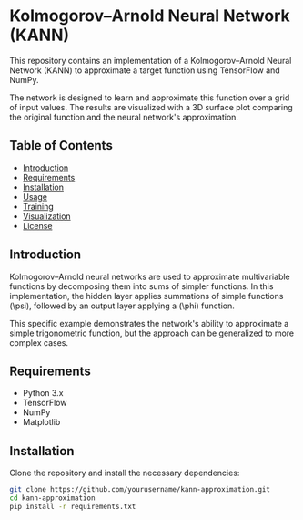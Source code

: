 # Kolmogorov–Arnold Neural Network (KANN)

This repository contains an implementation of a Kolmogorov–Arnold Neural Network (KANN) to approximate a target function using TensorFlow and NumPy. 

The network is designed to learn and approximate this function over a grid of input values. The results are visualized with a 3D surface plot comparing the original function and the neural network's approximation.

## Table of Contents
- [Introduction](#introduction)
- [Requirements](#requirements)
- [Installation](#installation)
- [Usage](#usage)
- [Training](#training)
- [Visualization](#visualization)
- [License](#license)

## Introduction

Kolmogorov–Arnold neural networks are used to approximate multivariable functions by decomposing them into sums of simpler functions. In this implementation, the hidden layer applies summations of simple functions \(\psi\), followed by an output layer applying a \(\phi\) function.

This specific example demonstrates the network's ability to approximate a simple trigonometric function, but the approach can be generalized to more complex cases.

## Requirements

- Python 3.x
- TensorFlow
- NumPy
- Matplotlib

## Installation

Clone the repository and install the necessary dependencies:

```bash
git clone https://github.com/yourusername/kann-approximation.git
cd kann-approximation
pip install -r requirements.txt

